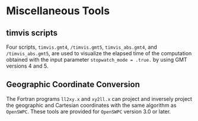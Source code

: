 # Miscellaneous Tools

## timvis scripts

Four scripts, `timvis.gmt4`, `/timvis.gmt5`, `timvis_abs.gmt4`, and
`/timvis_abs.gmt5`, are used to visualize the elapsed time of the
computation obtained with the input parameter `stopwatch_mode = .true.`
by using GMT versions 4 and 5.

## Geographic Coordinate Conversion

The Fortran programs `ll2xy.x` and `xy2ll.x` can project and inversely
project the geographic and Cartesian coordinates with the same algorithm
as `OpenSWPC`. These tools are provided for `OpenSWPC` version 3.0 or
later.